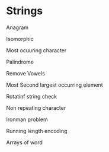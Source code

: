 # Strings

Anagram

Isomorphic

Most ocuuring character

Palindrome

Remove Vowels

Most Second largest occurring element

Rotatinf string check

Non repeating character

Ironman problem

Running length encoding

Arrays of word
